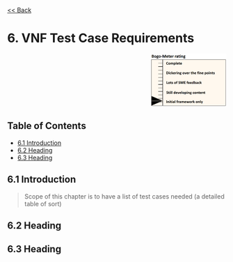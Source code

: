 [<< Back](../../openstack)

# 6. VNF Test Case Requirements
<p align="right"><img src="../figures/bogo_ifo.png" alt="scope" title="Scope" width="35%"/></p>

## Table of Contents
* [6.1 Introduction](#6.1)
* [6.2 Heading](#6.2)
* [6.3 Heading](#6.3)

<a name="6.1"></a>
## 6.1 Introduction

> Scope of this chapter is to have a list of test cases needed (a detailed table of sort)

<a name="6.2"></a>
## 6.2 Heading


<a name="6.3"></a>
## 6.3 Heading
